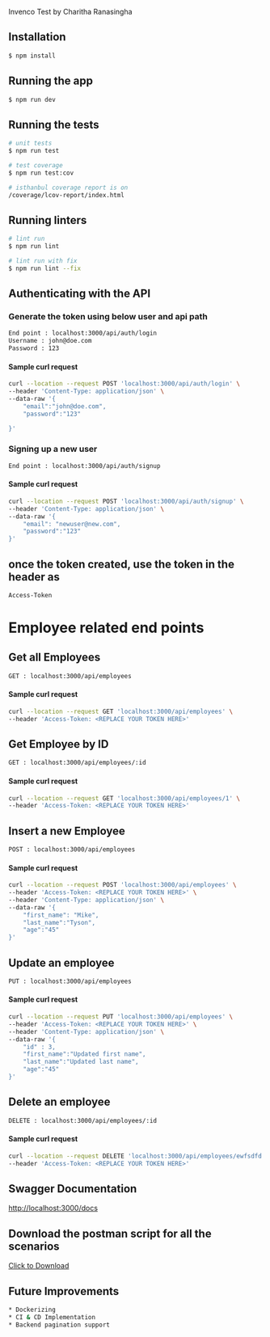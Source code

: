 <p>Invenco Test by Charitha Ranasingha
</p>

## Installation

```bash
$ npm install
```

## Running the app

```bash
$ npm run dev
```

## Running the tests

```bash
# unit tests
$ npm run test

# test coverage
$ npm run test:cov

# isthanbul coverage report is on
/coverage/lcov-report/index.html

```

## Running linters

```bash
# lint run
$ npm run lint

# lint run with fix
$ npm run lint --fix
```

## Authenticating with the API

### Generate the token using below user and api path

```bash
End point : localhost:3000/api/auth/login
Username : john@doe.com
Password : 123
```

#### Sample curl request

```bash
curl --location --request POST 'localhost:3000/api/auth/login' \
--header 'Content-Type: application/json' \
--data-raw '{
    "email":"john@doe.com",
    "password":"123"

}'
```

### Signing up a new user

```bash
End point : localhost:3000/api/auth/signup
```

#### Sample curl request

```bash
curl --location --request POST 'localhost:3000/api/auth/signup' \
--header 'Content-Type: application/json' \
--data-raw '{
    "email": "newuser@new.com",
    "password":"123"
}'
```

## once the token created, use the token in the header as

```bash
Access-Token
```

# Employee related end points

## Get all Employees

```bash
GET : localhost:3000/api/employees
```

#### Sample curl request

```bash
curl --location --request GET 'localhost:3000/api/employees' \
--header 'Access-Token: <REPLACE YOUR TOKEN HERE>'
```

## Get Employee by ID

```bash
GET : localhost:3000/api/employees/:id
```

#### Sample curl request

```bash
curl --location --request GET 'localhost:3000/api/employees/1' \
--header 'Access-Token: <REPLACE YOUR TOKEN HERE>'
```

## Insert a new Employee

```bash
POST : localhost:3000/api/employees
```

#### Sample curl request

```bash
curl --location --request POST 'localhost:3000/api/employees' \
--header 'Access-Token: <REPLACE YOUR TOKEN HERE>' \
--header 'Content-Type: application/json' \
--data-raw '{
    "first_name": "Mike",
    "last_name":"Tyson",
    "age":"45"
}'
```

## Update an employee

```bash
PUT : localhost:3000/api/employees
```

#### Sample curl request

```bash
curl --location --request PUT 'localhost:3000/api/employees' \
--header 'Access-Token: <REPLACE YOUR TOKEN HERE>' \
--header 'Content-Type: application/json' \
--data-raw '{
    "id" : 3,
    "first_name":"Updated first name",
    "last_name":"Updated last name",
    "age":"45"
}'
```

## Delete an employee

```bash
DELETE : localhost:3000/api/employees/:id
```

#### Sample curl request

```bash
curl --location --request DELETE 'localhost:3000/api/employees/ewfsdfd' \
--header 'Access-Token: <REPLACE YOUR TOKEN HERE>'
```

## Swagger Documentation

<a href="http://localhost:3000/docs" target="_blank" download>http://localhost:3000/docs</a>

## Download the postman script for all the scenarios

<a href="invenco_test.postman_collection.json" target="_blank" download>Click to Download</a>

## Future Improvements

```bash
* Dockerizing
* CI & CD Implementation
* Backend pagination support
```

